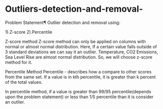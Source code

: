 # Outliers-detection-and-removal-
Problem Statement¶
Outlier detection and removal using:

1).Z-score
2).Percentile

Z-score method
Z-score method can only be applied on columns with normal or almost normal distribution.
Here, If a certain value falls outside of 3 standard deviations we can say it an outlier.
Temperature, CO2 Emissions, Sea Level Rise are almost normal distribution. So, we will choose z-score method for it.

Percentile Method
Percentile - describes how a compare to other scores from the same set.
If a value is in kth percentile, it is greater than k percent of the total values.

In percentile method, if a value is greater than 99/95 percentile(depends upon the problem statement) or less than 1/5 percentile than it is consider an outlier.
